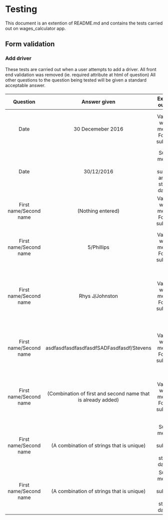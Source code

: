 # Testing
This document is an extention of README.md and contains the tests carried out on wages_calculator app.

## Form validation

### Add driver
These tests are carried out when a user attempts to add a driver. All front end validation was removed (ie. required attribute at html of question) All other questions to the question being tested will be given a standard acceptable answer.

####

**Question** | **Answer given** | **Expected outcome** | **Result** | **Pass/Fail**
:-----:|:-----:|:-----:|:-----:|:-----:
Date | 30 Decemeber 2016 | Validation warning message. Form not submitted. | 'Please enter date in format dd/mm/yyyy'. Form not submitted.| Pass
Date | 30/12/2016 | Success message. Form submitted and data stored in database | 'Success'. Data in database.| Pass
First name/Second name|(Nothing entered)|Validation warning message. Form not submitted.| "Please enter first and second name". Form not submitted| Pass
First name/Second name | 5/Phillips | Validation warning message. Form not submitted. | "Please do not include numbers in names". Form not submitted | Pass
First name/Second name | Rhys J/Johnston | Validation warning message. Form not submitted. | 'Please do not inlude spaces in "First name", for double barrel names use: "-"'. Form not submitted | Pass
First name/Second name | asdfasdfasdfasdfasdfSADFasdfasdf/Stevens | Validation warning message. Form not submitted. | 'Please enter name(s) between 1 and 25 characters'. Form not submitted | Pass
First name/Second name | (Combination of first and second name that is already added) | Validation warning message. Form not submitted. | 'Driver name already exists. Edit current entry or choose another name'. Form not submitted | Pass
First name/Second name | (A combination of strings that is unique) | Success message. Form submitted. Data stored in database | 'Success'. Form not submitted | Pass
First name/Second name | (A combination of strings that is unique) | Success message. Form submitted. Data stored in database | 'Success'. Form not submitted | Pass



